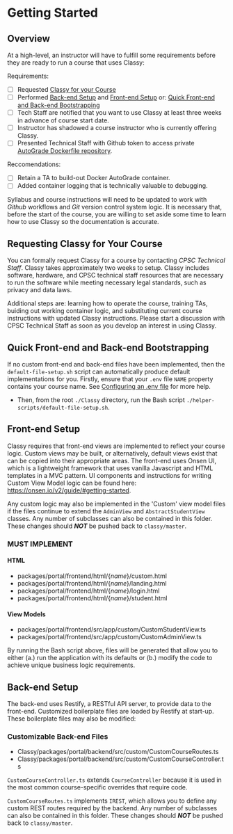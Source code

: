 # Getting Started

## Overview

At a high-level, an instructor will have to fulfill some requirements before they are ready to run a course that uses Classy:

Requirements:

- [ ] Requested [Classy for your Course](#requesting-classy-for-your-course)
- [ ] Performed [Back-end Setup](#back-end-setup) and [Front-end Setup](#front-end-setup)
        or: [Quick Front-end and Back-end Bootstrapping](#quick-front-end-and-back-end-bootstrapping)
- [ ] Tech Staff are notified that you want to use Classy at least three weeks in advance of course start date.
- [ ] Instructor has shadowed a course instructor who is currently offering Classy.
- [ ] Presented Technical Staff with Github token to access private [AutoGrade Dockerfile repository](/docs/instructor/autograde.md#autograde-dockerfile-repository).

Reccomendations:

- [ ] Retain a TA to build-out Docker AutoGrade container.
- [ ] Added container logging that is technically valuable to debugging.

Syllabus and course instructions will need to be updated to work with *Github* workflows and *Git* version control system logic. It is necessary that, before the start of the course, you are willing to set aside some time to learn how to use Classy so the documentation is accurate.

## Requesting Classy for Your Course

You can formally request Classy for a course by contacting *CPSC Technical Staff*. Classy takes approximately two weeks to setup. Classy includes software, hardware, and CPSC technical staff resources that are necessary to run the software while meeting necessary legal standards, such as privacy and data laws.

Additional steps are: learning how to operate the course, training TAs, buiding out working container logic, and substituting current course instructions with updated Classy instructions. Please start a discussion with CPSC Technical Staff as soon as you develop an interest in using Classy.

## Quick Front-end and Back-end Bootstrapping

If no custom front-end and back-end files have been implemented, then the `default-file-setup.sh` script can automatically produce default implementations for you. Firstly, ensure that your `.env` file `NAME` property contains your course name. See [Configuring an .env file](/docs/tech-staff/configuring-env.MD) for more help.

- Then, from the root `./Classy` directory, run the Bash script `./helper-scripts/default-file-setup.sh`.

## Front-end Setup

Classy requires that front-end views are implemented to reflect your course logic. Custom views may be built, or alternatively, default views exist that can be copied into their appropriate areas. The front-end uses Onsen UI, which is a lightweight framework that uses vanilla Javascript and HTML templates in a MVC pattern. UI components and instructions for writing Custom View Model logic can be found here: https://onsen.io/v2/guide/#getting-started.

Any custom logic may also be implemented in the 'Custom' view model files if the files continue to extend the  `AdminView` and `AbstractStudentView` classes. Any number of subclasses can also be contained in this folder.  These changes should ***NOT*** be pushed back to `classy/master`.

### MUST IMPLEMENT

#### HTML

- packages/portal/frontend/html/{*name*}/custom.html
- packages/portal/frontend/html/{*name*}/landing.html
- packages/portal/frontend/html/{*name*}/login.html
- packages/portal/frontend/html/{*name*}/student.html

#### View Models

- packages/portal/frontend/src/app/custom/CustomStudentView.ts
- packages/portal/frontend/src/app/custom/CustomAdminView.ts
  
By running the Bash script above, files will be generated that allow you to either (a.) run the application with its defaults or (b.) modify the code to achieve unique business logic requirements.

## Back-end Setup

The back-end uses Restify, a RESTful API server, to provide data to the front-end. Customized boilerplate files are loaded by Restify at start-up. These boilerplate files may also be modified:

### Customizable Back-end Files

- Classy/packages/portal/backend/src/custom/CustomCourseRoutes.ts
- Classy/packages/portal/backend/src/custom/CustomCourseController.ts

`CustomCourseController.ts` extends `CourseController` because it is used in the most common course-specific overrides that require code. 

`CustomCourseRoutes.ts` implements `IREST`, which allows you to define any custom REST routes required by the backend. Any number of subclasses can also be contained in this folder. These changes should ***NOT*** be pushed back to `classy/master`.
